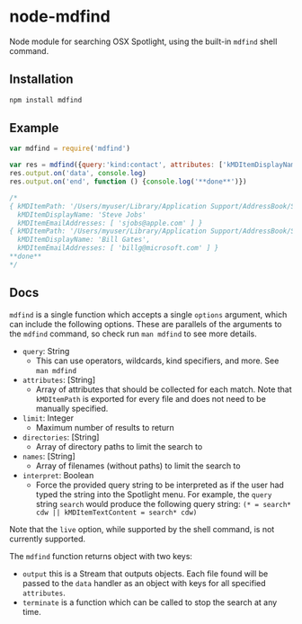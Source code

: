 # node-mdfind
Node module for searching OSX Spotlight, using the built-in `mdfind` shell command.

## Installation

```sh
npm install mdfind
```

## Example

```js
var mdfind = require('mdfind')

var res = mdfind({query:'kind:contact', attributes: ['kMDItemDisplayName', 'kMDItemEmailAddresses'], limit: 2})
res.output.on('data', console.log)
res.output.on('end', function () {console.log('**done**')})

/*
{ kMDItemPath: '/Users/myuser/Library/Application Support/AddressBook/Sources/some_guid/Metadata/some_guid1:ABPerson.abcdp',
  kMDItemDisplayName: 'Steve Jobs'
  kMDItemEmailAddresses: [ 'sjobs@apple.com' ] }
{ kMDItemPath: '/Users/myuser/Library/Application Support/AddressBook/Sources/some_guid/Metadata/some_guid2:ABPerson.abcdp',
  kMDItemDisplayName: 'Bill Gates',
  kMDItemEmailAddresses: [ 'billg@microsoft.com' ] }
**done**
*/
```

## Docs

`mdfind` is a single function which accepts a single `options` argument, which can include the following options. These are parallels of the arguments to the `mdfind` command, so check run `man mdfind` to see more details.

- `query`: String
  * This can use operators, wildcards, kind specifiers, and more. See `man mdfind`
- `attributes`: [String]
  * Array of attributes that should be collected for each match. Note that `kMDItemPath` is exported for every file and does not need to be manually specified.
- `limit`: Integer
  * Maximum number of results to return
- `directories`: [String]
  * Array of directory paths to limit the search to
- `names`: [String]
  * Array of filenames (without paths) to limit the search to
- `interpret`: Boolean
  * Force the provided query string to be interpreted as if the user had typed the string into the Spotlight menu.  For example, the `query` string `search` would produce the following query string: `(* = search* cdw || kMDItemTextContent = search* cdw)`

Note that the `live` option, while supported by the shell command, is not currently supported.

The `mdfind` function returns object with two keys:

- `output` this is a Stream that outputs objects. Each file found will be passed to the `data` handler as an object with keys for all specified `attributes`.
- `terminate` is a function which can be called to stop the search at any time.
